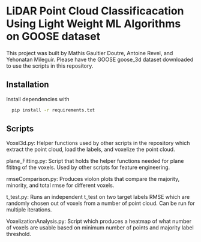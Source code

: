 
# LiDAR Point Cloud Classificacation Using Light Weight ML Algorithms on GOOSE dataset

This project was built by Mathis Gaultier Doutre, Antoine Revel, and
Yehonatan Mileguir. Please have the GOOSE goose_3d dataset downloaded to use the scripts in this repository. 







## Installation

Install dependencies with 

```bash
  pip install -r requirements.txt
```
    
## Scripts

Voxel3d.py: Helper functions used by other scripts in the repository which extract the point cloud, load the labels, and voxelize the point cloud.

plane_Fitting.py: Script that holds the helper functions needed for plane fititng of the voxels. Used by other scripts for feature engineering. 

rmseComparison.py: Produces violon plots that compare the majority, minority, and total rmse for different voxels. 

t_test.py: Runs an independent t_test on two target labels RMSE which are randomly chosen out of voxels from a number of point cloud. Can be run for multiple iterations. 

VoxelizationAnalysis.py: Script which produces a heatmap of what number of voxels are usable based on minimum number of points and majority label threshold.
